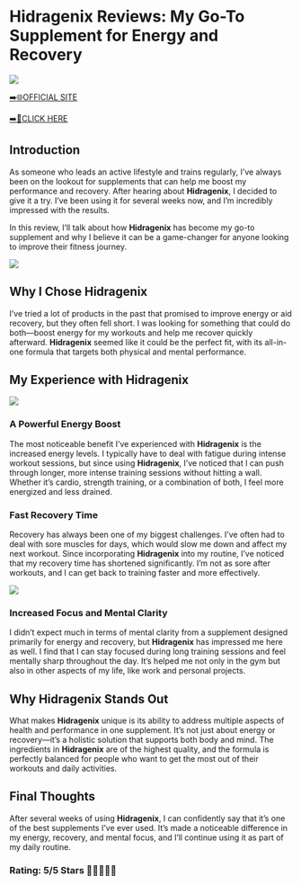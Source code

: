 # **Hidragenix Reviews**: My Go-To Supplement for Energy and Recovery

[![](https://static.vecteezy.com/system/resources/thumbnails/019/896/014/small/buy-now-gradient-button-with-cart-symbol-buy-now-illustration-png.png)](https://edetoop.top/lander/sugarpreland-1/hidragenix.html) 

[➡️🌐OFFICIAL SITE](https://edetoop.top/lander/sugarpreland-1/hidragenix.html) 

[➡️🔗CLICK HERE](https://edetoop.top/lander/sugarpreland-1/hidragenix.html) 


## Introduction

As someone who leads an active lifestyle and trains regularly, I’ve always been on the lookout for supplements that can help me boost my performance and recovery. After hearing about **Hidragenix**, I decided to give it a try. I’ve been using it for several weeks now, and I’m incredibly impressed with the results.

In this review, I’ll talk about how **Hidragenix** has become my go-to supplement and why I believe it can be a game-changer for anyone looking to improve their fitness journey.

[![](https://wallpapers.com/images/hd/red-order-now-button-udg4jcj4arvn8b0n-2.png)](https://edetoop.top/lander/sugarpreland-1/hidragenix.html)  

## Why I Chose **Hidragenix**

I’ve tried a lot of products in the past that promised to improve energy or aid recovery, but they often fell short. I was looking for something that could do both—boost energy for my workouts and help me recover quickly afterward. **Hidragenix** seemed like it could be the perfect fit, with its all-in-one formula that targets both physical and mental performance.

## My Experience with **Hidragenix**

[![](https://static.vecteezy.com/system/resources/thumbnails/019/896/014/small/buy-now-gradient-button-with-cart-symbol-buy-now-illustration-png.png)](https://edetoop.top/lander/sugarpreland-1/hidragenix.html)

### A Powerful Energy Boost

The most noticeable benefit I’ve experienced with **Hidragenix** is the increased energy levels. I typically have to deal with fatigue during intense workout sessions, but since using **Hidragenix**, I’ve noticed that I can push through longer, more intense training sessions without hitting a wall. Whether it’s cardio, strength training, or a combination of both, I feel more energized and less drained.

### Fast Recovery Time

Recovery has always been one of my biggest challenges. I’ve often had to deal with sore muscles for days, which would slow me down and affect my next workout. Since incorporating **Hidragenix** into my routine, I’ve noticed that my recovery time has shortened significantly. I’m not as sore after workouts, and I can get back to training faster and more effectively.

[![](https://wallpapers.com/images/hd/red-order-now-button-udg4jcj4arvn8b0n-2.png)](https://edetoop.top/lander/sugarpreland-1/hidragenix.html)  

### Increased Focus and Mental Clarity

I didn’t expect much in terms of mental clarity from a supplement designed primarily for energy and recovery, but **Hidragenix** has impressed me here as well. I find that I can stay focused during long training sessions and feel mentally sharp throughout the day. It’s helped me not only in the gym but also in other aspects of my life, like work and personal projects.

## Why **Hidragenix** Stands Out

What makes **Hidragenix** unique is its ability to address multiple aspects of health and performance in one supplement. It’s not just about energy or recovery—it’s a holistic solution that supports both body and mind. The ingredients in **Hidragenix** are of the highest quality, and the formula is perfectly balanced for people who want to get the most out of their workouts and daily activities.

## Final Thoughts

After several weeks of using **Hidragenix**, I can confidently say that it’s one of the best supplements I’ve ever used. It’s made a noticeable difference in my energy, recovery, and mental focus, and I’ll continue using it as part of my daily routine.

### Rating: 5/5 Stars 🌟🌟🌟🌟🌟
